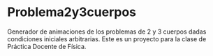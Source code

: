 # Problema2y3cuerpos
Generador de animaciones de los problemas de 2 y 3 cuerpos dadas condiciones iniciales arbitrarias. Este es un proyecto para la clase de Práctica Docente de Física. 
